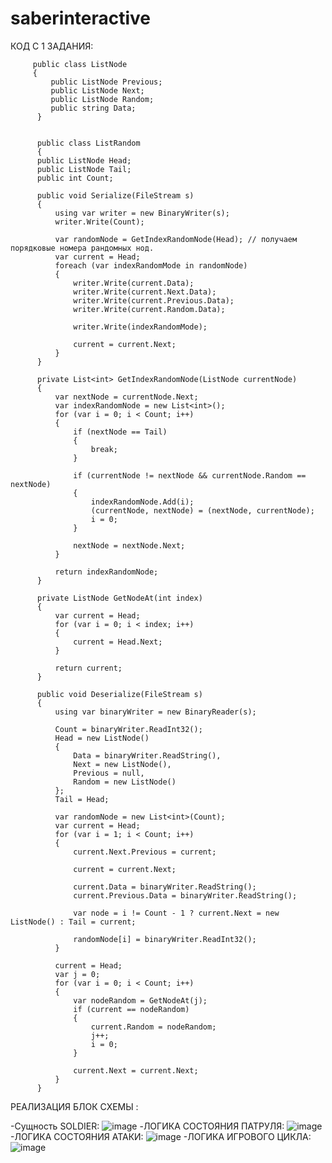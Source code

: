# saberinteractive


КОД С 1 ЗАДАНИЯ:


         public class ListNode
         {
             public ListNode Previous;
             public ListNode Next;
             public ListNode Random;
             public string Data;
          }


          public class ListRandom
          {
          public ListNode Head;
          public ListNode Tail;
          public int Count;

          public void Serialize(FileStream s)
          {
              using var writer = new BinaryWriter(s);
              writer.Write(Count);

              var randomNode = GetIndexRandomNode(Head); // получаем порядковые номера рандомных нод. 
              var current = Head;
              foreach (var indexRandomMode in randomNode)
              {
                  writer.Write(current.Data);
                  writer.Write(current.Next.Data);
                  writer.Write(current.Previous.Data);
                  writer.Write(current.Random.Data);

                  writer.Write(indexRandomMode);

                  current = current.Next;
              }
          }

          private List<int> GetIndexRandomNode(ListNode currentNode)
          {
              var nextNode = currentNode.Next;
              var indexRandomNode = new List<int>();
              for (var i = 0; i < Count; i++)
              {
                  if (nextNode == Tail)
                  {
                      break;
                  }

                  if (currentNode != nextNode && currentNode.Random == nextNode)
                  {
                      indexRandomNode.Add(i);
                      (currentNode, nextNode) = (nextNode, currentNode);
                      i = 0;
                  }

                  nextNode = nextNode.Next;
              }

              return indexRandomNode;
          }

          private ListNode GetNodeAt(int index)
          {
              var current = Head;
              for (var i = 0; i < index; i++)
              {
                  current = Head.Next;
              }

              return current;
          }

          public void Deserialize(FileStream s)
          {
              using var binaryWriter = new BinaryReader(s);

              Count = binaryWriter.ReadInt32();
              Head = new ListNode()
              {
                  Data = binaryWriter.ReadString(),
                  Next = new ListNode(),
                  Previous = null,
                  Random = new ListNode()
              };
              Tail = Head;

              var randomNode = new List<int>(Count);
              var current = Head;
              for (var i = 1; i < Count; i++)
              {
                  current.Next.Previous = current;

                  current = current.Next;

                  current.Data = binaryWriter.ReadString();
                  current.Previous.Data = binaryWriter.ReadString();

                  var node = i != Count - 1 ? current.Next = new ListNode() : Tail = current;

                  randomNode[i] = binaryWriter.ReadInt32();
              }

              current = Head;
              var j = 0;
              for (var i = 0; i < Count; i++)
              {
                  var nodeRandom = GetNodeAt(j);
                  if (current == nodeRandom)
                  {
                      current.Random = nodeRandom;
                      j++;
                      i = 0;
                  }

                  current.Next = current.Next;
              }
          }




РЕАЛИЗАЦИЯ БЛОК СХЕМЫ :

-Сущность SOLDIER:
![image](https://user-images.githubusercontent.com/32494392/218611159-8529f6e6-90df-4016-8faa-6c62d2325157.png)
-ЛОГИКА СОСТОЯНИЯ ПАТРУЛЯ:
![image](https://user-images.githubusercontent.com/32494392/218612820-dbb2bcd3-5e7f-4974-beae-1e45d39aa288.png)
-ЛОГИКА СОСТОЯНИЯ АТАКИ:
![image](https://user-images.githubusercontent.com/32494392/218613407-bfdd6149-fde1-4262-b6c2-9140396aad9d.png)
-ЛОГИКА ИГРОВОГО ЦИКЛА:
![image](https://user-images.githubusercontent.com/32494392/218613974-7d64e22e-0b2d-4298-95ee-127e96c32ee6.png)







